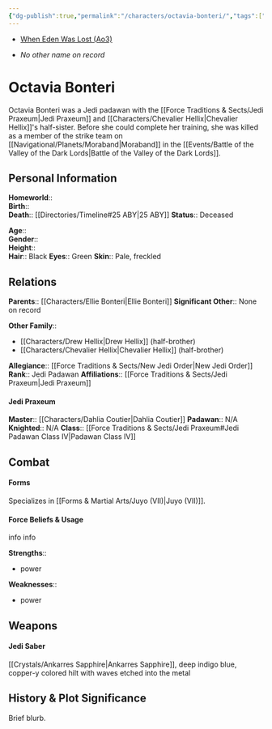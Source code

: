 ```yaml
---
{"dg-publish":true,"permalink":"/characters/octavia-bonteri/","tags":["jedi","jedipraxeum","jedipadawan","newjediorder","formvii","classiv","forcesensitive","unfinished","character"]}
---
```


- [When Eden Was Lost (Ao3)](https://archiveofourown.org/works/19334440/chapters/45992584)
* *No other name on record*
# Octavia Bonteri
>

Octavia Bonteri was a Jedi padawan with the [[Force Traditions & Sects/Jedi Praxeum\|Jedi Praxeum]] and [[Characters/Chevalier Hellix\|Chevalier Hellix]]'s half-sister. Before she could complete her training, she was killed as a member of the strike team on [[Navigational/Planets/Moraband\|Moraband]] in the [[Events/Battle of the Valley of the Dark Lords\|Battle of the Valley of the Dark Lords]]. 
## Personal Information

**Homeworld**::  
**Birth**::   
**Death**::  [[Directories/Timeline#25 ABY\|25 ABY]]
**Status**::  Deceased

**Age**::  
**Gender**::  
**Height**::   
**Hair**::  Black
**Eyes**::  Green
**Skin**::  Pale, freckled

## Relations

**Parents**::  [[Characters/Ellie Bonteri\|Ellie Bonteri]]
**Significant Other**::  None on record

**Other Family**:: 
- [[Characters/Drew Hellix\|Drew Hellix]] (half-brother)
- [[Characters/Chevalier Hellix\|Chevalier Hellix]] (half-brother)

**Allegiance**::  [[Force Traditions & Sects/New Jedi Order\|New Jedi Order]]
**Rank**::  Jedi Padawan
**Affiliations**::  [[Force Traditions & Sects/Jedi Praxeum\|Jedi Praxeum]]

#### Jedi Praxeum

**Master**::  [[Characters/Dahlia Coutier\|Dahlia Coutier]]
**Padawan**::  N/A
**Knighted**::  N/A
**Class**::  [[Force Traditions & Sects/Jedi Praxeum#Jedi Padawan Class IV\|Padawan Class IV]]

## Combat

#### Forms
Specializes in [[Forms & Martial Arts/Juyo (VII)\|Juyo (VII)]].

#### Force Beliefs & Usage
info info 

**Strengths**::
- power

**Weaknesses**:: 
- power

## Weapons

#### Jedi Saber
[[Crystals/Ankarres Sapphire\|Ankarres Sapphire]], deep indigo blue, copper-y colored hilt with waves etched into the metal 

## History & Plot Significance
Brief blurb.